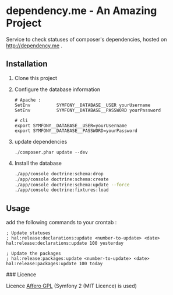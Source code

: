 # dependency.me - An Amazing Project

Service to check statuses of composer's dependencies, hosted on http://dependency.me .

## Installation

1.  Clone this project

2. Configure the database information

    ```
    # Apache :
    SetEnv          SYMFONY__DATABASE__USER yourUsername
    SetEnv          SYMFONY__DATABASE__PASSWORD yourPassword
    ```

    ```
    # cli
    export SYMFONY__DATABASE__USER=yourUsername
    export SYMFONY__DATABASE__PASSWORD=yourPassword
    ```

3.  update dependencies

    ```
    ./composer.phar update --dev
    ```

4.  Install the database

    ```bash
    ./app/console doctrine:schema:drop
    ./app/console doctrine:schema:create
    ./app/console doctrine:schema:update --force
    ./app/console doctrine:fixtures:load
    ```
## Usage

add the following commands to your crontab :

    ; Update statuses
    ; hal:release:declarations:update <number-to-update> <date>
    hal:release:declarations:update 100 yesterday

    ; Update the packages
    ; hal:release:packages:update <number-to-update> <date>
    hal:release:packages:update 100 today


### Licence

Licence [Affero GPL](http://www.gnu.org/licenses/why-affero-gpl.html)
(Symfony 2 (MIT Licence) is used)

